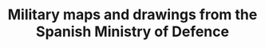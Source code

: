 ---
layout: data-item
category: data
permalink: data/military-maps-and-drawings-from-the-spanish-ministry-of-defence
title: Military maps and drawings from the Spanish Ministry of Defence
provider: Biblioteca Virtual del Ministerio de Defensa 
description: A fine collection of around 3,000 18th- to 20th-century maps and drawings from the archives of the Spanish Ministry of Defence.
contact: infodefensa@mde.es
portal: "http://www.europeana.eu/portal/search.html?query=europeana_collectionName%3A2022701d*&rows=96&qf=DATA_PROVIDER%3A%22Biblioteca+Virtual+del+Ministerio+de+Defensa%22&qf=TYPE%3AIMAGE&qt=false" 
console: "http://labs.europeana.eu/api/console/?function=search&query=europeana_collectionName%3A2022701d*&rows=96&qf=DATA_PROVIDER%3A%22Biblioteca+Virtual+del+Ministerio+de+Defensa%22&qf=TYPE%3AIMAGE&qt=false"
providerurl: "http://bibliotecavirtualdefensa.es/BVMDefensa/i18n/estaticos/contenido.cmd?pagina=estaticos/presentacion"
imageurl: 
  - "/img/datasets/2022701d_Spain.jpg"
tags:
  - maps
  - drawings
  - history
  - geodata
licenses:
  - Creative Commons CC0 and Creative Commons Public Domain Mark 
---